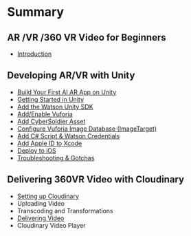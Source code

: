 # Summary

## AR /VR /360 VR Video for Beginners

* [Introduction](README.md)

## Developing AR/VR with Unity

* [Build Your First AI AR App on Unity](build-your-first-ai-ar-app-on-unity.md)
* [Getting Started in Unity](setting-up-unity.md)
* [Add the Watson Unity SDK](add-the-watson-unity-sdk.md)
* [Add/Enable Vuforia](addenable-vuforia.md)
* [Add CyberSoldier Asset](add-cybersoldier-asset.md)
* [Configure Vuforia Image Database \(ImageTarget\)](configure-vuforia-image-database-imagetarget.md)
* [Add C\# Script & Watson Credentials](add-c-script-and-watson-credentials.md)
* [Add Apple ID to Xcode](add-apple-id-to-xcode.md)
* [Deploy to iOS](deploy-to-ios.md)
* [Troubleshooting & Gotchas](troubleshooting-and-gotchas.md)

## Delivering 360VR Video with Cloudinary

* [Setting up Cloudinary](setting-up-cloudinary.md)
* Uploading Video
* Transcoding and Transformations
* [Delivering Video](delivering-video.md)
* Cloudinary Video Player

